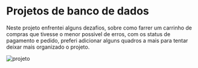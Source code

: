 # Projetos de banco de dados


Neste projeto enfrentei alguns dezafios, sobre como farrer um carrinho de compras que tivesse o menor possivel de erros, com os status de pagamento e pedido, preferi adicionar alguns quadros a mais para tentar deixar mais organizado o projeto.

![projeto](caminho/para/imagem)


